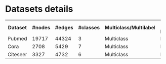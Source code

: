 <html>
<body>

<h1>Datasets details</h1>

<table>
  <tr>
    <th>Dataset</th>
    <th>#nodes</th>
    <th>#edges</th>
    <th>#classes</th>
    <th>Multiclass/Multilabel</th>
    <th>was preprocessed?</th>
    <th>origin dataset</th>
    <th>origin paper</th>
  </tr>
  <tr>
    <td>Pubmed</td>
    <td>19717</td>
    <td>44324</td>
    <td>3</td>
    <td>Multiclass</td>
    <td>No</td>
    <td>http://linqs.cs.umd.edu/projects/projects/lbc/index.html</td>
    <td>http://www.kdd.org/kdd2016/papers/files/Paper_679.pdf</td>
  </tr>

  <tr>
    <td>Cora</td>
    <td>2708</td>
    <td>5429</td>
    <td>7</td>
    <td>Multiclass</td>
    <td>No</td>
    <td>http://linqs.cs.umd.edu/projects/projects/lbc/index.html</td>
    <td>https://arxiv.org/pdf/1603.08861v2.pdf</td>
  </tr>

  <tr>
    <td>Citeseer</td>
    <td>3327</td>
    <td>4732</td>
    <td>6</td>
    <td>Multiclass</td>
    <td>No</td>
    <td>http://linqs.cs.umd.edu/projects/projects/lbc/index.html</td>
    <td>https://arxiv.org/pdf/1603.08861v2.pdf</td>
  </tr>

</table>

</body>
</html>

